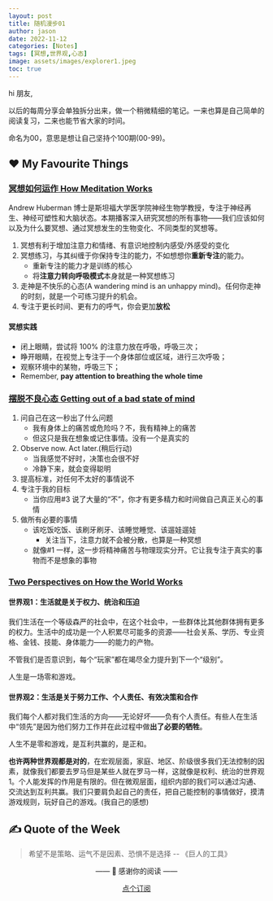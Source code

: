 ```yaml
---
layout: post
title: 随机漫步01
author: jason
date: 2022-11-12
categories: [Notes]
tags: [冥想,世界观,心态]
image: assets/images/explorer1.jpeg
toc: true
---
```

hi 朋友,

以后的每周分享会单独拆分出来，做一个稍微精细的笔记。一来也算是自己简单的阅读复习，二来也能节省大家的时间。

命名为00，意思是想让自己坚持个100期(00-99)。

## ♥️ My Favourite Things

### [冥想如何运作 How Meditation Works](https://hubermanlab.com/how-meditation-works-and-science-based-effective-meditations/)
Andrew Huberman 博士是斯坦福大学医学院神经生物学教授，专注于神经再生、神经可塑性和大脑状态。本期播客深入研究冥想的所有事物——我们应该如何以及为什么要冥想、通过冥想发生的生物变化、不同类型的冥想等。

1. 冥想有利于增加注意力和情绪、有意识地控制内感受/外感受的变化
2. 冥想练习，与其纠缠于你保持专注的能力，不如想想你**重新专注**的能力。
    - 重新专注的能力才是训练的核心
    - 将**注意力转向呼吸模式**本身就是一种冥想练习
3. 走神是不快乐的心态(A wandering mind is an unhappy mind)。任何你走神的时刻，就是一个可练习提升的机会。
4. 专注于更长时间、更有力的呼气，你会更加**放松**

#### 冥想实践
- 闭上眼睛，尝试将 100% 的注意力放在呼吸，呼吸三次；  
- 睁开眼睛，在视觉上专注于一个身体部位或区域，进行三次呼吸；  
- 观察环境中的某物，呼吸三下；  
- Remember, **pay attention to breathing the whole time**

### [摆脱不良心态 Getting out of a bad state of mind ](https://sive.rs/bad)

1. 问自己在这一秒出了什么问题
    - 我有身体上的痛苦或危险吗？不，我有精神上的痛苦
    - 但这只是我在想象或记住事情。没有一个是真实的
2. Observe now. Act later.(稍后行动)
    - 当我感觉不好时，决策也会很不好
    - 冷静下来，就会变得聪明
3. 提高标准，对任何不太好的事情说不
4. 专注于我的目标
    - 当你应用#3 说了大量的“不”，你才有更多精力和时间做自己真正关心的事情
5. 做所有必要的事情
    - 该吃饭吃饭、该刷牙刷牙、该睡觉睡觉、该遛娃遛娃
        - 关注当下，注意力就不会被分散，也算是一种冥想
    - 就像#1 一样，这一步将精神痛苦与物理现实分开。它让我专注于真实的事物而不是想象的事物

### [Two Perspectives on How the World Works](https://medium.com/the-understanding-project/how-the-world-really-works-2b968b9452c7)

#### 世界观1：生活就是关于权力、统治和压迫

我们生活在一个等级森严的社会中，在这个社会中，一些群体比其他群体拥有更多的权力。生活中的成功是一个人积累尽可能多的资源——社会关系、学历、专业资格、金钱、技能、身体能力——的能力的产物。

不管我们是否意识到，每个“玩家”都在竭尽全力提升到下一个“级别”。

人生是一场零和游戏。

#### 世界观2：生活是关于努力工作、个人责任、有效决策和合作

我们每个人都对我们生活的方向——无论好坏——负有个人责任。有些人在生活中“领先”是因为他们努力工作并在此过程中做**出了必要的牺牲**。

人生不是零和游戏，是互利共赢的，是正和。

**也许两种世界观都是对的**，在宏观层面，家庭、地区、阶级很多我们无法控制的因素，就像我们都要去罗马但是某些人就在罗马一样，这就像是权利、统治的世界观1。个人能发挥的作用是有限的。但在微观层面，组织内部的我们可以通过沟通、交流达到互利共赢。我们只要肩负起自己的责任，把自己能控制的事情做好，摸清游戏规则，玩好自己的游戏。(我自己的感想)

## ✍️ Quote of the Week
> 希望不是策略、运气不是因素、恐惧不是选择 -- 《巨人的工具》

<center>
<p>—— 💌 感谢你的阅读 ——</p>

<a target="_blank" href="https://explorer.zhubai.love/" class="btn btn-danger">点个订阅</a>
</center>
